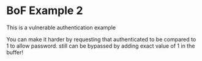 # BoF Example 2
This is a vulnerable authentication example


You can make it harder by requesting that authenticated to be compared to 1 to allow password.
still can be bypassed by adding exact value of 1 in the buffer!
